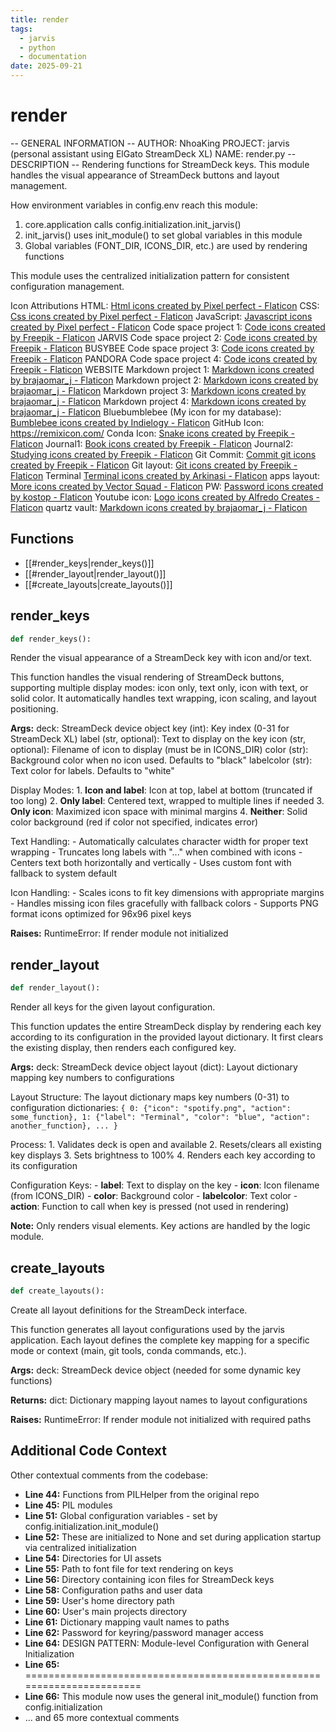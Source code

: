 ```yaml
---
title: render
tags:
  - jarvis
  - python
  - documentation
date: 2025-09-21
---
```


# render

-- GENERAL INFORMATION --
AUTHOR: NhoaKing
PROJECT: jarvis (personal assistant using ElGato StreamDeck XL)
NAME: render.py
-- DESCRIPTION --
Rendering functions for StreamDeck keys.
This module handles the visual appearance of StreamDeck buttons and layout management.

How environment variables in config.env reach this module:
1. core.application calls config.initialization.init_jarvis()
2. init_jarvis() uses init_module() to set global variables in this module
3. Global variables (FONT_DIR, ICONS_DIR, etc.) are used by rendering functions

This module uses the centralized initialization pattern for consistent configuration management.

Icon Attributions
HTML: <a href="https://www.flaticon.com/free-icons/html" title="html icons">Html icons created by Pixel perfect - Flaticon</a>
CSS: <a href="https://www.flaticon.com/free-icons/css" title="css icons">Css icons created by Pixel perfect - Flaticon</a>
JavaScript: <a href="https://www.flaticon.com/free-icons/javascript" title="javascript icons">Javascript icons created by Pixel perfect - Flaticon</a>
Code space project 1: <a href="https://www.flaticon.com/free-icons/code" title="code icons">Code icons created by Freepik - Flaticon</a> JARVIS
Code space project 2: <a href="https://www.flaticon.com/free-icons/code" title="code icons">Code icons created by Freepik - Flaticon</a> BUSYBEE
Code space project 3: <a href="https://www.flaticon.com/free-icons/code" title="code icons">Code icons created by Freepik - Flaticon</a> PANDORA
Code space project 4: <a href="https://www.flaticon.com/free-icons/code" title="code icons">Code icons created by Freepik - Flaticon</a> WEBSITE
Markdown project 1: <a href="https://www.flaticon.com/free-icons/markdown" title="markdown icons">Markdown icons created by brajaomar_j - Flaticon</a>
Markdown project 2: <a href="https://www.flaticon.com/free-icons/markdown" title="markdown icons">Markdown icons created by brajaomar_j - Flaticon</a>
Markdown project 3: <a href="https://www.flaticon.com/free-icons/markdown" title="markdown icons">Markdown icons created by brajaomar_j - Flaticon</a>
Markdown project 4: <a href="https://www.flaticon.com/free-icons/markdown" title="markdown icons">Markdown icons created by brajaomar_j - Flaticon</a>
Bluebumblebee (My icon for my database): <a href="https://www.flaticon.com/free-icons/bumblebee" title="bumblebee icons">Bumblebee icons created by Indielogy - Flaticon</a>
GitHub Icon: https://remixicon.com/
Conda Icon: <a href="https://www.flaticon.com/free-icons/snake" title="snake icons">Snake icons created by Freepik - Flaticon</a>
Journal1: <a href="https://www.flaticon.com/free-icons/book" title="book icons">Book icons created by Freepik - Flaticon</a>
Journal2: <a href="https://www.flaticon.com/free-icons/studying" title="studying icons">Studying icons created by Freepik - Flaticon</a>
Git Commit: <a href="https://www.flaticon.com/free-icons/commit-git" title="commit git icons">Commit git icons created by Freepik - Flaticon</a>
Git layout: <a href="https://www.flaticon.com/free-icons/git" title="git icons">Git icons created by Freepik - Flaticon</a>
Terminal <a href="https://www.flaticon.com/free-icons/terminal" title="terminal icons">Terminal icons created by Arkinasi - Flaticon</a>
apps layout: <a href="https://www.flaticon.com/free-icons/more" title="more icons">More icons created by Vector Squad - Flaticon</a>
PW: <a href="https://www.flaticon.com/free-icons/password" title="password icons">Password icons created by kostop - Flaticon</a>
Youtube icon: <a href="https://www.flaticon.com/free-icons/logo" title="logo icons">Logo icons created by Alfredo Creates - Flaticon</a>
quartz vault: <a href="https://www.flaticon.com/free-icons/markdown" title="markdown icons">Markdown icons created by brajaomar_j - Flaticon</a>

## Functions

- [[#render_keys|render_keys()]]
- [[#render_layout|render_layout()]]
- [[#create_layouts|create_layouts()]]

## render_keys

```python
def render_keys():
```

Render the visual appearance of a StreamDeck key with icon and/or text.

This function handles the visual rendering of StreamDeck buttons, supporting
multiple display modes: icon only, text only, icon with text, or solid color.
It automatically handles text wrapping, icon scaling, and layout positioning.

**Args:**
    deck: StreamDeck device object
    key (int): Key index (0-31 for StreamDeck XL)
    label (str, optional): Text to display on the key
    icon (str, optional): Filename of icon to display (must be in ICONS_DIR)
    color (str): Background color when no icon used. Defaults to "black"
    labelcolor (str): Text color for labels. Defaults to "white"

Display Modes:
    1. **Icon and label**: Icon at top, label at bottom (truncated if too long)
    2. **Only label**: Centered text, wrapped to multiple lines if needed
    3. **Only icon**: Maximized icon space with minimal margins
    4. **Neither**: Solid color background (red if color not specified, indicates error)

Text Handling:
    - Automatically calculates character width for proper text wrapping
    - Truncates long labels with "..." when combined with icons
    - Centers text both horizontally and vertically
    - Uses custom font with fallback to system default

Icon Handling:
    - Scales icons to fit key dimensions with appropriate margins
    - Handles missing icon files gracefully with fallback colors
    - Supports PNG format icons optimized for 96x96 pixel keys

**Raises:**
    RuntimeError: If render module not initialized

## render_layout

```python
def render_layout():
```

Render all keys for the given layout configuration.

This function updates the entire StreamDeck display by rendering each key
according to its configuration in the provided layout dictionary. It first
clears the existing display, then renders each configured key.

**Args:**
    deck: StreamDeck device object
    layout (dict): Layout dictionary mapping key numbers to configurations

Layout Structure:
    The layout dictionary maps key numbers (0-31) to configuration dictionaries:
    ```
    {
        0: {"icon": "spotify.png", "action": some_function},
        1: {"label": "Terminal", "color": "blue", "action": another_function},
        ...
    }
    ```

Process:
    1. Validates deck is open and available
    2. Resets/clears all existing key displays
    3. Sets brightness to 100%
    4. Renders each key according to its configuration

Configuration Keys:
    - **label**: Text to display on the key
    - **icon**: Icon filename (from ICONS_DIR)
    - **color**: Background color
    - **labelcolor**: Text color
    - **action**: Function to call when key is pressed (not used in rendering)

**Note:**
    Only renders visual elements. Key actions are handled by the logic module.

## create_layouts

```python
def create_layouts():
```

Create all layout definitions for the StreamDeck interface.

This function generates all layout configurations used by the jarvis application.
Each layout defines the complete key mapping for a specific mode or context
(main, git tools, conda commands, etc.).

**Args:**
    deck: StreamDeck device object (needed for some dynamic key functions)

**Returns:**
    dict: Dictionary mapping layout names to layout configurations

**Raises:**
    RuntimeError: If render module not initialized with required paths

## Additional Code Context

Other contextual comments from the codebase:

- **Line 44:** Functions from PILHelper from the original repo
- **Line 45:** PIL modules
- **Line 51:** Global configuration variables - set by config.initialization.init_module()
- **Line 52:** These are initialized to None and set during application startup via centralized initialization
- **Line 54:** Directories for UI assets
- **Line 55:** Path to font file for text rendering on keys
- **Line 56:** Directory containing icon files for StreamDeck keys
- **Line 58:** Configuration paths and user data
- **Line 59:** User's home directory path
- **Line 60:** User's main projects directory
- **Line 61:** Dictionary mapping vault names to paths
- **Line 62:** Password for keyring/password manager access
- **Line 64:** DESIGN PATTERN: Module-level Configuration with General Initialization
- **Line 65:** =======================================================================
- **Line 66:** This module now uses the general init_module() function from config.initialization
- ... and 65 more contextual comments

